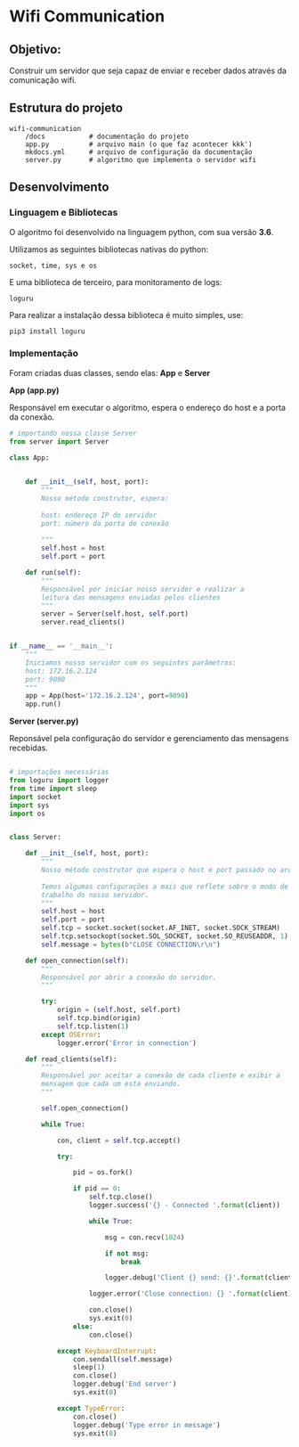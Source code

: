 #  Wifi Communication


## Objetivo:

Construir um servidor que seja capaz de enviar e receber dados através da comunicação wifi.

## Estrutura do projeto

    wifi-communication
        /docs           # documentação do projeto
        app.py          # arquivo main (o que faz acontecer kkk')
        mkdocs.yml      # arquivo de configuração da documentação
        server.py       # algoritmo que implementa o servidor wifi
        
 
## Desenvolvimento


### Linguagem e  Bibliotecas

O algoritmo foi desenvolvido na linguagem python, com sua versão <b>3.6</b>.
 
Utilizamos as seguintes bibliotecas nativas do python:
 
    socket, time, sys e os
 
E uma biblioteca de terceiro, para monitoramento de logs:
 
    loguru

Para realizar a instalação dessa biblioteca é muito simples, use:

    pip3 install loguru

### Implementação

Foram criadas duas classes, sendo elas: <b>App</b> e <b>Server</b>


<b>App (app.py) </b>

Responsável em executar o algoritmo, espera o endereço do host e a porta da conexão.

```python
# importando nossa classe Server
from server import Server

class App:

    
    def __init__(self, host, port):  
        """
        Nosso método construtor, espera:
       
        host: endereço IP do servidor
        port: número da porta de conexão
    
        """   
        self.host = host
        self.port = port

    def run(self):
        """
        Responsável por iniciar nosso servidor e realizar a 
        leitura das mensagens enviadas pelos clientes
        """
        server = Server(self.host, self.port)
        server.read_clients()


if __name__ == '__main__':
    """
    Iniciamos nosso servidor com os seguintes parâmetros: 
    host: 172.16.2.124  
    port: 9090    
    """
    app = App(host='172.16.2.124', port=9090)
    app.run()

```

<b>Server (server.py)</b>

Reponsável pela configuração do servidor e gerenciamento das mensagens recebidas.

```python

# importações necessárias
from loguru import logger
from time import sleep
import socket
import sys
import os


class Server:

    def __init__(self, host, port):
        """
        Nosso método construtor que espera o host e port passado no arquivo app.py.
        
        Temos algumas configurações a mais que reflete sobre o modo de 
        trabalho do nosso servidor.
        """
        self.host = host
        self.port = port
        self.tcp = socket.socket(socket.AF_INET, socket.SOCK_STREAM)
        self.tcp.setsockopt(socket.SOL_SOCKET, socket.SO_REUSEADDR, 1)
        self.message = bytes(b"CLOSE CONNECTION\r\n")

    def open_connection(self):
        """
        Responsável por abrir a conexão do servidor.
        """

        try:
            origin = (self.host, self.port)
            self.tcp.bind(origin)
            self.tcp.listen(1)
        except OSError:
            logger.error('Error in connection')

    def read_clients(self):
        """
        Responsável por aceitar a conexão de cada cliente e exibir a 
        mensagem que cada um esta enviando.
        """

        self.open_connection()

        while True:

            con, client = self.tcp.accept()

            try:

                pid = os.fork()

                if pid == 0:
                    self.tcp.close()
                    logger.success('{} - Connected '.format(client))

                    while True:

                        msg = con.recv(1024)

                        if not msg:
                            break

                        logger.debug('Client {} send: {}'.format(client, msg))

                    logger.error('Close connection: {} '.format(client))

                    con.close()
                    sys.exit(0)
                else:
                    con.close()

            except KeyboardInterrupt:
                con.sendall(self.message)
                sleep(1)
                con.close()
                logger.debug('End server')
                sys.exit(0)

            except TypeError:
                con.close()
                logger.debug('Type error in message')
                sys.exit(0)




```